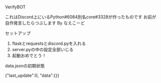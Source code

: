 VerifyBOT

これはDiscord上にいるPython#6084別名core#3328が作ったものです
お前が自作発言したらつぶします By なえこーど

セットアップ
1. flaskとrequestsとdiscord.pyを入れる
2. server.pyの中の設定全部いじる
3. 起動おめでとう！

data.jsonの初期状態

{"last_update":0, "data":{}}

